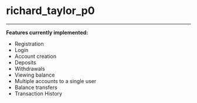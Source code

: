 # richard_taylor_p0

****
**Features currently implemented:**
- Registration
- Login
- Account creation
- Deposits
- Withdrawals
- Viewing balance
- Multiple accounts to a single user
- Balance transfers
- Transaction History
